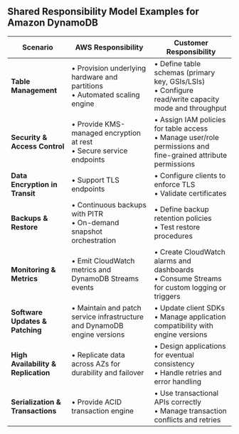 ## Shared Responsibility Model Examples for Amazon DynamoDB

| **Scenario**                        | **AWS Responsibility**                                                       | **Customer Responsibility**                                                                                     |
| ----------------------------------- | ---------------------------------------------------------------------------- | --------------------------------------------------------------------------------------------------------------- |
| **Table Management**                | • Provision underlying hardware and partitions<br>• Automated scaling engine | • Define table schemas (primary key, GSIs/LSIs)<br>• Configure read/write capacity mode and throughput          |
| **Security & Access Control**       | • Provide KMS-managed encryption at rest<br>• Secure service endpoints       | • Assign IAM policies for table access<br>• Manage user/role permissions and fine-grained attribute permissions |
| **Data Encryption in Transit**      | • Support TLS endpoints                                                      | • Configure clients to enforce TLS<br>• Validate certificates                                                   |
| **Backups & Restore**               | • Continuous backups with PITR<br>• On-demand snapshot orchestration         | • Define backup retention policies<br>• Test restore procedures                                                 |
| **Monitoring & Metrics**            | • Emit CloudWatch metrics and DynamoDB Streams events                        | • Create CloudWatch alarms and dashboards<br>• Consume Streams for custom logging or triggers                   |
| **Software Updates & Patching**     | • Maintain and patch service infrastructure and DynamoDB engine versions     | • Update client SDKs<br>• Manage application compatibility with engine versions                                 |
| **High Availability & Replication** | • Replicate data across AZs for durability and failover                      | • Design applications for eventual consistency<br>• Handle retries and error handling                           |
| **Serialization & Transactions**    | • Provide ACID transaction engine                                            | • Use transactional APIs correctly<br>• Manage transaction conflicts and retries                                |
